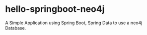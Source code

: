 # hello-springboot-neo4j
A Simple Application using Spring Boot, Spring Data to use a neo4j Database.
